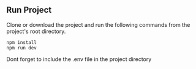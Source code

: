 ## Run Project
Clone or download the project and run the following commands from the project's root directory.
```
npm install
npm run dev
```
Dont forget to include the .env file in the project directory

